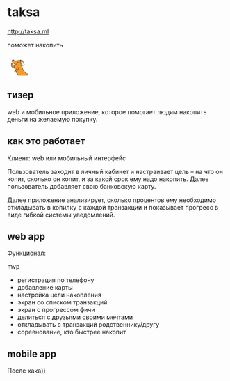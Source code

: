 # taksa

http://taksa.ml

поможет накопить

<img src="/logo.png" width="48">

## тизер

web и мобильное приложение,
которое помогает людям накопить деньги
на желаемую покупку.

## как это работает

Клиент: web или мобильный интерфейс

Пользователь заходит в личный кабинет и настраивает цель – на что он копит,
сколько он копит, и за какой срок ему надо накопить.
Далее пользователь добавляет свою банковскую карту.

Далее приложение анализирует, сколько процентов ему необходимо откладывать
в копилку с каждой транзакции и показывает прогресс в виде гибкой системы уведомлений.


## web app

Функционал:

mvp
- регистрация по телефону
- добавление карты
- настройка цели накопления
- экран со списком транзакций
- экран с прогрессом
фичи
- делиться с друзьями своими мечтами
- откладывать с транзакций родственнику/другу
- соревнование, кто быстрее накопит


## mobile app

После хака))

